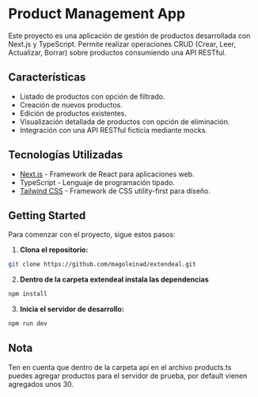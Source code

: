 # Product Management App

Este proyecto es una aplicación de gestión de productos desarrollada con Next.js y TypeScript. Permite realizar operaciones CRUD (Crear, Leer, Actualizar, Borrar) sobre productos consumiendo una API RESTful.

## Características
- Listado de productos con opción de filtrado.
- Creación de nuevos productos.
- Edición de productos existentes.
- Visualización detallada de productos con opción de eliminación.
- Integración con una API RESTful ficticia mediante mocks.

## Tecnologías Utilizadas
- [Next.js](https://nextjs.org/) - Framework de React para aplicaciones web.
- TypeScript - Lenguaje de programación tipado.
- [Tailwind CSS](https://tailwindcss.com/) - Framework de CSS utility-first para diseño.

## Getting Started

Para comenzar con el proyecto, sigue estos pasos:

1. **Clona el repositorio:**

```bash
git clone https://github.com/magoleinad/extendeal.git
```

2. **Dentro de la carpeta extendeal instala las dependencias**

```bash
npm install
```
3. **Inicia el servidor de desarrollo:**
  ```bash
npm run dev
 ```

## Nota
Ten en cuenta que dentro de la carpeta api en el archivo products.ts puedes agregar productos para el servidor de prueba, por default vienen agregados unos 30.